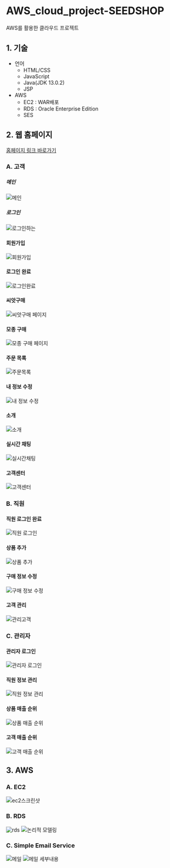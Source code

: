 # AWS_cloud_project-SEEDSHOP
 AWS를 활용한 클라우드 프로젝트
## 1. 기술 
- 언어
  - HTML/CSS
  - JavaScript
  - Java(JDK 13.0.2)
  - JSP
 - AWS
   - EC2 : WAR배포
   - RDS : Oracle Enterprise Edition
   - SES

## 2. 웹 홈페이지
[홈페이지 링크 바로가기](http://ec2-3-37-50-123.ap-northeast-2.compute.amazonaws.com:8080/seedshop/home/index.jsp)
### A. 고객
##### 메인 
![메인](https://user-images.githubusercontent.com/67509011/120858986-89b91b80-c5be-11eb-808b-a9450b171dfb.png)
##### 로그인 
![로그인하는](https://user-images.githubusercontent.com/67509011/120860604-e74e6780-c5c0-11eb-9d8c-d2b22828b697.png)
#### 회원가입 
![회원가입](https://user-images.githubusercontent.com/67509011/120859498-49a66880-c5bf-11eb-94c4-47bb60cb1d07.png)
#### 로그인 완료 
![로그인완료](https://user-images.githubusercontent.com/67509011/120859502-4a3eff00-c5bf-11eb-9022-c06668cc56c1.png)
#### 씨앗구매 
![씨앗구매 페이지](https://user-images.githubusercontent.com/67509011/120859519-4d39ef80-c5bf-11eb-8125-883012b31d62.png)
#### 모종 구매 
![모종 구매 페이지](https://user-images.githubusercontent.com/67509011/120859511-4b702c00-c5bf-11eb-9c2d-e7b2008922fe.png)
#### 주문 목록 
![주문목록](https://user-images.githubusercontent.com/67509011/120859521-4d39ef80-c5bf-11eb-8db5-c57d3970cee9.png)
#### 내 정보 수정 
![내 정보 수정](https://user-images.githubusercontent.com/67509011/120859542-50cd7680-c5bf-11eb-8cd1-7274eba06fcc.png)
#### 소개 
![소개](https://user-images.githubusercontent.com/67509011/120859516-4ca15900-c5bf-11eb-9d1e-f7f1340659c7.png)
#### 실시간 채팅 
![실시간채팅](https://user-images.githubusercontent.com/67509011/120859517-4ca15900-c5bf-11eb-906f-25ab49148e82.png)
#### 고객센터 
![고객센터](https://user-images.githubusercontent.com/67509011/120859531-4f9c4980-c5bf-11eb-92c8-4053a8d266fe.png)


### B. 직원
#### 직원 로그인 완료 
![직원 로그인](https://user-images.githubusercontent.com/67509011/120859522-4dd28600-c5bf-11eb-928b-6841fe7324ce.png)
#### 상품 추가
![상품 추가](https://user-images.githubusercontent.com/67509011/120859513-4c08c280-c5bf-11eb-8e52-f4065d06bdb5.png)
#### 구매 정보 수정
![구매 정보 수정](https://user-images.githubusercontent.com/67509011/120859540-50cd7680-c5bf-11eb-8032-26d8345b0a24.png)
#### 고객 관리
![관리고객](https://user-images.githubusercontent.com/67509011/120859535-4f9c4980-c5bf-11eb-9ff2-cd19ea24cef8.png)

### C. 관리자
#### 관리자 로그인
![관리자 로그인](https://user-images.githubusercontent.com/67509011/120859537-5034e000-c5bf-11eb-9b01-9f464619cca3.png)
#### 직원 정보 관리
![직원 정보 관리](https://user-images.githubusercontent.com/67509011/120859523-4dd28600-c5bf-11eb-82bb-84056eb33da1.png)
#### 상품 매출 순위
![상품 매출 순위](https://user-images.githubusercontent.com/67509011/120859512-4b702c00-c5bf-11eb-8d56-fbc027f60387.png)
#### 고객 매출 순위
![고객 매출 순위](https://user-images.githubusercontent.com/67509011/120859529-4f03b300-c5bf-11eb-8ef2-53462119bacc.png)


## 3. AWS
### A. EC2
![ec2스크린샷](https://user-images.githubusercontent.com/67509011/120859528-4e6b1c80-c5bf-11eb-9ec2-5c8b74b926d5.png)
### B. RDS
![rds](https://user-images.githubusercontent.com/67509011/120861395-38129000-c5c2-11eb-9434-3ab7e13461c4.png)
![논리적 모델링](https://user-images.githubusercontent.com/67509011/120859543-51660d00-c5bf-11eb-9d32-0ea4661bc2e5.PNG)
### C. Simple Email Service
![메일](https://user-images.githubusercontent.com/67509011/120859525-4e6b1c80-c5bf-11eb-841c-4daa6d1064ef.png)
![메일 세부내용](https://user-images.githubusercontent.com/67509011/120859507-4b702c00-c5bf-11eb-9ba2-7000e15eee3c.png)
